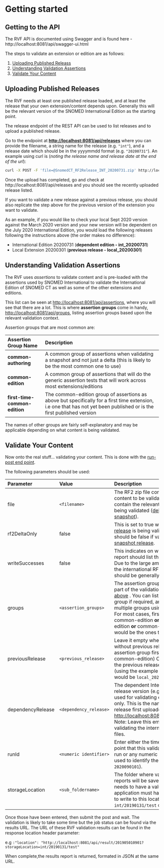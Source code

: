Getting started
====================

Getting to the API
--------------------

The RVF API is documented using Swagger and is found here - http://localhost:8081/api/swagger-ui.html

The steps to validate an extension or edition are as follows:

1. [Uploading Published Releass](#uploading-published-releases)
2. [Understanding Validation Assertions](#understanding-validation-assertions)
3. [Validate Your Content](#validate-your-content)

Uploading Published Releases
--------------------------

The RVF needs at least one published release loaded, and at least the release that your own extension/content depends upon. Generally this will be the relevant version of the SNOMED International Edition as the starting point.

The release endpoint of the REST API can be used to list releases and to upload a published release.

Go to the endpoint at **<http://localhost:8081/api/releases>** where you can provide the filename, a string name for the release (e.g. `"int"`), and a release date which should be in the yyyymmdd format (e.g. `"20200731"`). An example using curl is (_noting the release name and release date at the end of the url_):

```bash
curl -X POST -F 'file=@SnomedCT_RF2Release_INT_20200731.zip' http://localhost:8081/api/releases/int/20200731
```

Once the upload has completed, go and check at http://localhost:8081/api/releases and you should see the recently uploaded release listed.

If you want to validate a new release against a previous release, you should also replicate the step above for the previous version of the extension you want to validate.

As an example, if you would like to check your local Sept 2020 version against the March 2020 version and your new version will be dependent on the July 2020 International Edition, you would load the following releases following the instructions above (the order makes no difference):

- International Edition 20200731 (**dependent edition - int_20200731**)
- Local Extension 20200301 (**previous release - local_20200301**)

Understanding Validation Assertions
-----------------------------------

The RVF uses _assertions_ to validate content and is pre-loaded with the assertions used by SNOMED International to validate the International Edition of SNOMED CT as well as some of the other extensions and editions.

This list can be seen at <http://localhost:8081/api/assertions>, where you will see that there are a lot. This is where **assertion groups** come in handy, <http://localhost:8081/api/groups>, listing assertion groups based upon the relevant validation context.

Assertion groups that are most common are:

|Assertion Group Name | Description |
|:------------- |:------------- |
| **common-authoring** | A common group of assertions when validating a snapshot and not just a delta (this is likely to be the most common one to use) |
| **common-edition** |  A common group of assertions that will do the generic assertion tests that will work across most extensions/editions |
| **first-time-common-edition** | The common-edition group of assertions as above but specifically for a first time extension, i.e one that has not yet been published or is the first published version |

The names of other groups are fairly self-explanatory and may be applicable depending on what content is being validated.

Validate Your Content
---------------------

Now onto the real stuff... validating your content. This is done with the [run-post end point](http://localhost:8081/api/swagger-ui.html#!/test45upload45file45controller/runPostTestPackageUsingPOST).

The following parameters should be used:

|Parameter | Value | Description | 
|:------------- |:------------- |:------------- |
| file | `<filename>` | The RF2 zip file containing the content to be validated. This must contain the relevant release type being validated ([delta](https://confluence.ihtsdotools.org/display/DOCGLOSS/delta+release) or [snapshot](https://confluence.ihtsdotools.org/display/DOCGLOSS/snapshot+release)). |
| rf2DeltaOnly | false | This is set to true when a [delta release](https://confluence.ihtsdotools.org/display/DOCGLOSS/delta+release) is being validated. This should be false if validating a [snapshot release](https://confluence.ihtsdotools.org/display/DOCGLOSS/snapshot+release). |
| writeSuccesses | false | This indicates on whether the final report should list the successes. Due to the large amount of data in the international RF2 files, this should be generally set to false. |
| groups | `<assertion_groups>` | The assertion groups to run as part of the validation, shown [above](#select-assertions) . You can list a different group if required, and separate multiple groups using commas. For most cases, first-time-common-edition **or** common-edition **or** common-authoring would be the ones to choose from. |
| previousRelease | `<previous_release>` | Leave it empty when validating without previous release (i.e using assertion group first-time-common-edition) Otherwise enter the previous release version (using the example above, this would be `local_20200301`) |
| dependencyRelease | `<dependency_release>` | The dependent International release version (e.g `int_20200731`) used for validating extensions only. This is the name of the release first uploaded and listed at <http://localhost:8081/api/releases>. Note: Leave this empty when validating the international release files.|
| runId | `<numeric identifier>` | Enter either the timestamp for point that this validation is being run or any numeric identifier to be used to identify the job (e.g. `2020090101`). |
| storageLocation | `<sub_foldername>` | The folder where validation reports will be saved to. This needs to have a value and the rvf application must have permissions to write to this location. eg. `int/20190131/test` or `/tmp` |

Once those have been entered, then submit the post and wait. The validation is likely to take some time but the job status can be found via the results URL. The URL of these RVF validation results can be found in the response location header parameter:

e.g `:"location": "http://localhost:8081/api/result/201905010901?storageLocation=int/20190131/test"`

When complete,the results report is returned, formated in JSON at the same URL.

